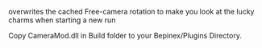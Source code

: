 overwrites the cached Free-camera rotation to make you look at the lucky charms when starting a new run

Copy CameraMod.dll in Build folder to your Bepinex/Plugins Directory. 
